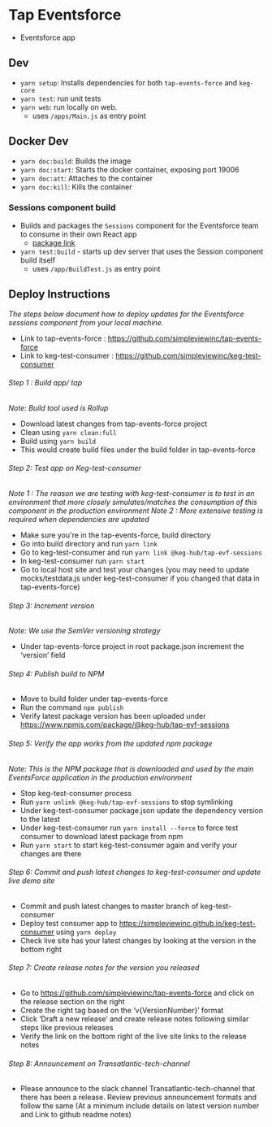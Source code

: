 # Tap Eventsforce
* Eventsforce app

## Dev
* `yarn setup`: Installs dependencies for both `tap-events-force` and `keg-core`
* `yarn test`: run unit tests
* `yarn web`: run locally on web. 
    * uses `/apps/Main.js` as entry point

## Docker Dev
* `yarn doc:build`: Builds the image
* `yarn doc:start`: Starts the docker container, exposing port 19006
* `yarn doc:att`: Attaches to the container
* `yarn doc:kill`: Kills the container

### Sessions component build
* Builds and packages the `Sessions` component for the Eventsforce team to consume in their own React app
    * [package link](https://www.npmjs.com/package/@keg-hub/tap-evf-sessions)
* `yarn test:build` - starts up dev server that uses the Session component build itself
    * uses `/app/BuildTest.js` as entry point

## Deploy Instructions
*The steps below document how to deploy updates for the Eventsforce sessions component from your local machine.* 
- Link to tap-events-force : https://github.com/simpleviewinc/tap-events-force
- Link to keg-test-consumer : https://github.com/simpleviewinc/keg-test-consumer 

###### Step 1 : Build app/ tap
*Note: Build tool used is Rollup*
- Download latest changes from tap-events-force project
- Clean using `yarn clean:full`
- Build using `yarn build`
- This would create build files under the build folder in tap-events-force
###### Step 2: Test app on Keg-test-consumer
*Note 1 : The reason we are testing with keg-test-consumer is to test in an environment that more closely simulates/matches the consumption of this component in the production environment*
*Note 2 : More extensive testing is required when dependencies are updated*
- Make sure you're in the tap-events-force, build directory
- Go into build directory and run `yarn link`
- Go to keg-test-consumer and run `yarn link @keg-hub/tap-evf-sessions`
- In keg-test-consumer run `yarn start`
- Go to local host site and test your changes (you may need to update mocks/testdata.js under keg-test-consumer if you changed that data in tap-events-force)
###### Step 3: Increment version
*Note: We use the SemVer versioning strategy*
- Under tap-events-force project in root package.json increment the ‘version’ field
###### Step 4: Publish build to NPM
- Move to build folder under tap-events-force
- Run the command `npm publish`
- Verify latest package version has been uploaded under https://www.npmjs.com/package/@keg-hub/tap-evf-sessions
###### Step 5: Verify the app works from the updated npm package
*Note: This is the NPM package that is downloaded and used by the main EventsForce application in the production environment*
- Stop keg-test-consumer process
- Run `yarn unlink @keg-hub/tap-evf-sessions` to stop symlinking
- Under keg-test-consumer  package.json update the dependency version to the latest
- Under keg-test-consumer run `yarn install --force` to force test consumer to download latest package from npm
- Run `yarn start` to start keg-test-consumer again and verify your changes are there
###### Step 6: Commit and push latest changes to keg-test-consumer and update live demo site
- Commit and push latest changes to master branch of keg-test-consumer 
- Deploy test consumer app to https://simpleviewinc.github.io/keg-test-consumer using `yarn deploy`
- Check live site has your latest changes by looking at the version in the bottom right
###### Step 7: Create release notes for the version you released
- Go to https://github.com/simpleviewinc/tap-events-force and click on the release section on the right
- Create the right tag based on the ‘v{VersionNumber}’ format
- Click ‘Draft a new release’ and create release notes following similar steps like previous releases
- Verify the link on the bottom right of the live site links to the release notes
###### Step 8: Announcement on Transatlantic-tech-channel 
- Please announce to the slack channel Transatlantic-tech-channel that there has been a release. Review previous announcement formats and follow the same (At a minimum include details on latest version number and Link to github readme notes)
